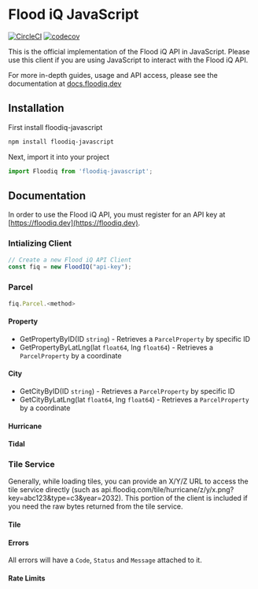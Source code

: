 # Flood iQ JavaScript

[![CircleCI](https://circleci.com/gh/FirstStreet/floodiq-javascript.svg?style=svg&circle-token=168be542d7448e05f502e123f0f3dbe0f9f8f66b)](https://circleci.com/gh/FirstStreet/floodiq-javascript)
[![codecov](https://codecov.io/gh/firststreet/floodiq-javascript/branch/master/graph/badge.svg?token=TATSnMXhTx)](https://codecov.io/gh/firststreet/floodiq-javascript)

This is the official implementation of the Flood iQ API in JavaScript. Please use this client if you are using JavaScript to interact with the Flood iQ API.

For more in-depth guides, usage and API access, please see the documentation at [docs.floodiq.dev](https://docs.floodiq.dev)

## Installation

First install floodiq-javascript

```bash
npm install floodiq-javascript
```

Next, import it into your project

```javascript
import Floodiq from 'floodiq-javascript';
```

## Documentation

In order to use the Flood iQ API, you must register for an API key at [https://floodiq.dev](https://floodiq.dev).

### Intializing Client

```javascript
// Create a new Flood iQ API Client
const fiq = new FloodIQ("api-key");
```

### Parcel

```javascript
fiq.Parcel.<method>
```

#### Property

* GetPropertyByID(ID `string`) - Retrieves a `ParcelProperty` by specific ID
* GetPropertyByLatLng(lat `float64`, lng `float64`) - Retrieves a `ParcelProperty` by a coordinate

#### City

* GetCityByID(ID `string`) - Retrieves a `ParcelProperty`  by specific ID
* GetCityByLatLng(lat `float64`, lng `float64`) - Retrieves a `ParcelProperty` by a coordinate

#### Hurricane

#### Tidal

### Tile Service

Generally, while loading tiles, you can provide an X/Y/Z URL to access the tile service directly (such as api.floodiq.com/tile/hurricane/z/y/x.png?key=abc123&type=c3&year=2032). This portion of the client is included if you need the raw bytes returned from the tile service.

#### Tile

#### Errors

All errors will have a `Code`, `Status` and `Message` attached to it.

#### Rate Limits

